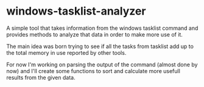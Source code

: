 # windows-tasklist-analyzer
A simple tool that takes information from the windows tasklist command and provides methods to analyze that data in order to make more use of it.

The main idea was born trying to see if all the tasks from tasklist add up to the total memory in use reported by other tools.

For now I'm working on parsing the output of the command (almost done by now) and I'll create some functions to sort and calculate more usefull results from the given data.
